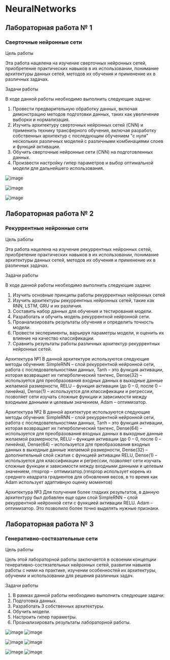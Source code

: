 # NeuralNetworks

## Лабораторная работа № 1

### Сверточные нейронные сети

Цель работы

Эта работа нацелена на изучение сверточных нейронных сетей, приобретение практических навыков в их использовании, понимание архитектуры данных сетей, методов их обучения и применение их в различных задачах. 

Задачи работы

В ходе данной работы необходимо выполнить следующие задачи:
1. Провести предварительную обработку данных, включая демонстрацию методов подготовки данных, таких как увеличение выборки и нормализация.
2. Изучить архитектуру сверточных нейронных сетей (CNN) и применить технику трансферного обучения, включая разработку собственных архитектур с последующим обучением "с нуля" нескольких различных моделей с различными комбинациями слоев и функций активации.
3. Обучить сверточные нейронные сети (CNN) на подготовленных данных.
4. Произвести настройку гипер параметров и выбор оптимальной модели для дальнейшего использования.

![image](https://github.com/user-attachments/assets/8b24a868-21b3-4e60-add2-470e07ac928d)

![image](https://github.com/user-attachments/assets/5155596a-1ac0-4b16-9b1a-7144098aa2dd)

![image](https://github.com/user-attachments/assets/d55eb48f-1898-42a5-ac6c-ce998989bd62)

## Лабораторная работа № 2

### Рекуррентные нейронные сети

Цель работы

Эта работа нацелена на изучение рекуррентных нейронных сетей, приобретение практических навыков в их использовании, понимание архитектуры данных сетей, методов их обучения и применение их в различных задачах. 

Задачи работы

В ходе данной работы необходимо выполнить следующие задачи:
1. Изучить основные принципы работы рекуррентных нейронных сетей
2. Изучить архитектуры рекуррентных нейронных сетей, такие как RNN, LSTM, GRU и их различия.
3. Составить набор данных для обучения и тестирования модели.
4. Разработать и обучить модель рекуррентной нейронной сети.
5. Проанализировать результаты обучения и определить точность модели.
6. Провести эксперименты, варьируя параметры модели, и оценить их влияние на качество классификации.
7. Сравнить результаты работы различных архитектур рекуррентных нейронных сетей.

Архитектура №1
В данной архитектуре используются следующие методы обучения: SimpleRNN – слой рекуррентной нейронной сети, работа с последовательностями данных, Tanh – это функция активации, которая возвращает их гиперболический тангенс, Dense(32) – используется для преобразования входных данных в выходные данные желаемой размерности, RELU – функция активации (до 0 – 0, после 0 – линейна), Dense(1) – используется для классификации и регрессии, позволяет сети изучать сложные функции и зависимости между входными данными и целевым значением, Adam – оптимизатор.

Архитектура №2
В данной архитектуре используются следующие методы обучения: SimpleRNN – слой рекуррентной нейронной сети, работа с последовательностями данных, Tanh – это функция активации, которая возвращает их гиперболический тангенс, Dense(64) – используется для преобразования входных данных в выходные данные желаемой размерности, RELU – функция активации (до 0 – 0, после 0 – линейна), Dense(64) – используется для преобразования входных данных в выходные данные желаемой размерности, Dense(32) – дополнительный слой сжатия с функцией активации RELU,  Dense(1) – используется для классификации и регрессии, позволяет сети изучать сложные функции и зависимости между входными данными и целевым значением, rmsprop – оптимизатор.(rmsprop  использует корень из среднего квадрата градиентов для обновления весов, в то время как Adam использует адаптивную оценку моментов)

Архитектура №3
	Для получения более гладких результатов, в данную архитектуру был добавлен еще один слой SimpleRNN – слой рекуррентной нейронной сети с функцией активации RELU. Adam – оптимизатор. Это позволило более точно выделять нужные признаки.

## Лабораторная работа № 3

### Генеративно-состязательные сети

Цель работы

Цель этой лабораторной работы заключается в освоении концепции генеративно-состязательных нейронных сетей, развитии навыков работы с ними на практике, изучении особенностей их архитектуры, обучении и использовании для решения различных задач.

Задачи работы

1. В рамках данной работы необходимо выполнить следующие задачи:
2. Подготовка данных.
3. Разработать 3 собственных архитектуры.
4. Обучить модели.
5. Настроить гипер параметры.
6. Проанализировать результаты лабораторной работы.

![image](https://github.com/user-attachments/assets/236a48c9-7d3c-46ff-b680-fc7ee597a31d)
![image](https://github.com/user-attachments/assets/18eb4091-d4f2-4a4c-ab8c-14c7acd46147)

![image](https://github.com/user-attachments/assets/6ccd7244-1bc7-4656-bb93-d516863acef1)
![image](https://github.com/user-attachments/assets/6f35a7b8-4012-4916-9062-69164e38cdc7)

![image](https://github.com/user-attachments/assets/e9713dd7-3aac-4c1f-9cff-993b073131a6)
![image](https://github.com/user-attachments/assets/a5029486-b026-4f82-bf9b-5a785ae58395)





